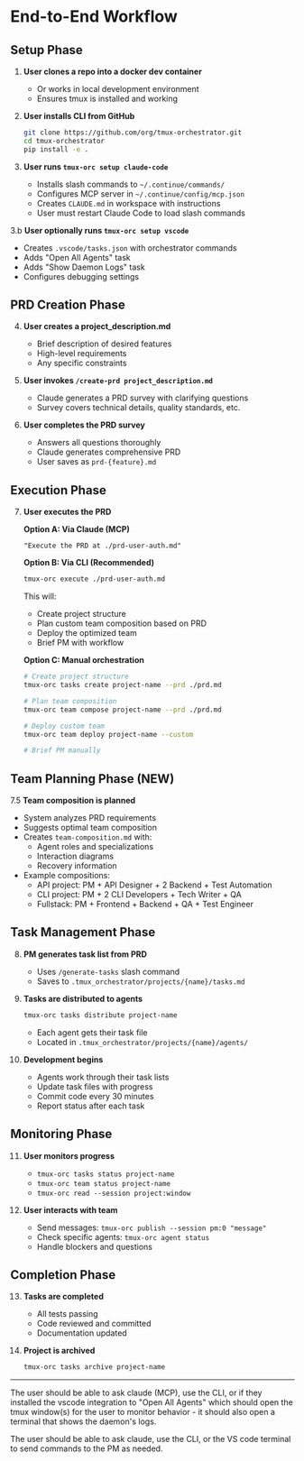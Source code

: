 # End-to-End Workflow

## Setup Phase

1. **User clones a repo into a docker dev container**
   - Or works in local development environment
   - Ensures tmux is installed and working

2. **User installs CLI from GitHub**
   ```bash
   git clone https://github.com/org/tmux-orchestrator.git
   cd tmux-orchestrator
   pip install -e .
   ```

3. **User runs `tmux-orc setup claude-code`**
   - Installs slash commands to `~/.continue/commands/`
   - Configures MCP server in `~/.continue/config/mcp.json`
   - Creates `CLAUDE.md` in workspace with instructions
   - User must restart Claude Code to load slash commands

3.b **User optionally runs `tmux-orc setup vscode`**
   - Creates `.vscode/tasks.json` with orchestrator commands
   - Adds "Open All Agents" task
   - Adds "Show Daemon Logs" task
   - Configures debugging settings

## PRD Creation Phase

4. **User creates a project_description.md**
   - Brief description of desired features
   - High-level requirements
   - Any specific constraints

5. **User invokes `/create-prd project_description.md`**
   - Claude generates a PRD survey with clarifying questions
   - Survey covers technical details, quality standards, etc.

6. **User completes the PRD survey**
   - Answers all questions thoroughly
   - Claude generates comprehensive PRD
   - User saves as `prd-{feature}.md`

## Execution Phase

7. **User executes the PRD**

   **Option A: Via Claude (MCP)**
   ```
   "Execute the PRD at ./prd-user-auth.md"
   ```
   
   **Option B: Via CLI (Recommended)**
   ```bash
   tmux-orc execute ./prd-user-auth.md
   ```
   This will:
   - Create project structure
   - Plan custom team composition based on PRD
   - Deploy the optimized team
   - Brief PM with workflow
   
   **Option C: Manual orchestration**
   ```bash
   # Create project structure
   tmux-orc tasks create project-name --prd ./prd.md
   
   # Plan team composition
   tmux-orc team compose project-name --prd ./prd.md
   
   # Deploy custom team
   tmux-orc team deploy project-name --custom
   
   # Brief PM manually
   ```

## Team Planning Phase (NEW)

7.5 **Team composition is planned**
   - System analyzes PRD requirements
   - Suggests optimal team composition
   - Creates `team-composition.md` with:
     - Agent roles and specializations
     - Interaction diagrams
     - Recovery information
   - Example compositions:
     - API project: PM + API Designer + 2 Backend + Test Automation
     - CLI project: PM + 2 CLI Developers + Tech Writer + QA
     - Fullstack: PM + Frontend + Backend + QA + Test Engineer

## Task Management Phase

8. **PM generates task list from PRD**
   - Uses `/generate-tasks` slash command
   - Saves to `.tmux_orchestrator/projects/{name}/tasks.md`

9. **Tasks are distributed to agents**
   ```bash
   tmux-orc tasks distribute project-name
   ```
   - Each agent gets their task file
   - Located in `.tmux_orchestrator/projects/{name}/agents/`

10. **Development begins**
    - Agents work through their task lists
    - Update task files with progress
    - Commit code every 30 minutes
    - Report status after each task

## Monitoring Phase

11. **User monitors progress**
    - `tmux-orc tasks status project-name`
    - `tmux-orc team status project-name`
    - `tmux-orc read --session project:window`

12. **User interacts with team**
    - Send messages: `tmux-orc publish --session pm:0 "message"`
    - Check specific agents: `tmux-orc agent status`
    - Handle blockers and questions

## Completion Phase

13. **Tasks are completed**
    - All tests passing
    - Code reviewed and committed
    - Documentation updated

14. **Project is archived**
    ```bash
    tmux-orc tasks archive project-name
    ```


------


The user should be able to ask claude (MCP), use the CLI, or if they installed the vscode integration to "Open All Agents" which should open the tmux window(s) for the user to monitor behavior - it should also open a terminal that shows the daemon's logs.

The user should be able to ask claude, use the CLI, or the VS code terminal to send commands to the PM as needed.